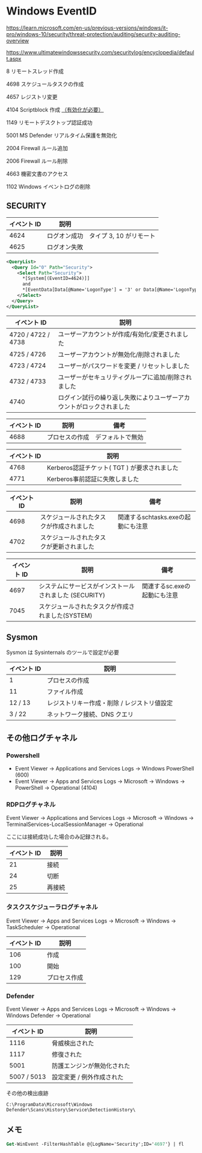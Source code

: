 # Windows EventID

https://learn.microsoft.com/en-us/previous-versions/windows/it-pro/windows-10/security/threat-protection/auditing/security-auditing-overview

https://www.ultimatewindowssecurity.com/securitylog/encyclopedia/default.aspx

8 リモートスレッド作成

4698 スケジュールタスクの作成

4657 レジストリ変更

4104 Scriptblock 作成 [（有効化が必要）](https://learn.microsoft.com/en-us/powershell/module/microsoft.powershell.core/about/about_logging_windows?view=powershell-7.5#enabling-script-block-logging)

1149 リモートデスクトップ認証成功

5001 MS Defender リアルタイム保護を無効化

2004 Firewall ルール追加

2006 Firewall ルール削除

4663 機密文書のアクセス

1102 Windows イベントログの削除

## SECURITY

| イベント ID | 説明         |     |
| ----------- | ------------ | ----- |
| 4624        | ログオン成功 |  タイプ 3, 10 がリモート   |
| 4625        | ログオン失敗 |   |

```xml
<QueryList>
  <Query Id="0" Path="Security">
    <Select Path="Security">
      *[System[(EventID=4624)]]
      and
      *[EventData[Data[@Name='LogonType'] = '3' or Data[@Name='LogonType'] = '10']]
    </Select>
  </Query>
</QueryList>
```

| イベント ID        | 説明                                                |
| ------------------ | --------------------------------------------------- |
| 4720 / 4722 / 4738 | ユーザーアカウントが作成/有効化/変更されました      |
| 4725 / 4726        | ユーザーアカウントが無効化/削除されました           |
| 4723 / 4724        | ユーザーがパスワードを変更 / リセットしました       |
| 4732 / 4733        | ユーザーがセキュリティグループに追加/削除されました |
| 4740        | ログイン試行の繰り返し失敗によりユーザーアカウントがロックされました |

| イベント ID | 説明           | 備考             |
| ----------- | -------------- | ---------------- |
| 4688        | プロセスの作成 | デフォルトで無効 |

| イベント ID        | 説明                                                |
| ------------------ | --------------------------------------------------- |
| 4768 | Kerberos認証チケット( TGT ) が要求されました      |
| 4771       | Kerberos事前認証に失敗しました           |

| イベント ID | 説明         |  備考  |
| ----------- | ------------ |  ------------ |
| 4698        | スケジュールされたタスクが作成されました | 関連するschtasks.exeの起動にも注意  |
| 4702        | スケジュールされたタスクが更新されました |   |

| イベント ID | 説明         |  備考  |
| ----------- | ------------ |  ------------ |
| 4697 | システムにサービスがインストールされました (SECURITY) | 関連するsc.exeの起動にも注意  |
| 7045 | スケジュールされたタスクが作成されました(SYSTEM) |  |

## Sysmon

Sysmon は Sysinternals のツールで設定が必要

| イベント ID | 説明                                        |
| ----------- | ------------------------------------------- |
| 1           | プロセスの作成                              |
| 11          | ファイル作成                                |
| 12 / 13     | レジストリキー作成・削除 / レジストリ値設定 |
| 3 / 22      | ネットワーク接続、DNS クエリ                |

## その他ログチャネル

### Powershell

- Event Viewer -> Applications and Services Logs -> Windows PowerShell (600)
- Event Viewer -> Apps and Services Logs -> Microsoft -> Windows -> PowerShell -> Operational (4104)


### RDPログチャネル

Event Viewer -> Applications and Services Logs -> Microsoft -> Windows -> TerminalServices-LocalSessionManager -> Operational

ここには接続成功した場合のみ記録される。

| イベント ID | 説明                                        |
| ----------- | ------------------------------------------- |
| 21           | 接続                              |
| 24          | 切断                                |
| 25     | 再接続 |

### タスクスケジューラログチャネル

Event Viewer -> Apps and Services Logs -> Microsoft -> Windows -> TaskScheduler -> Operational

| イベント ID | 説明                                        |
| ----------- | ------------------------------------------- |
| 106           | 作成                              |
| 100          | 開始                                |
| 129     | プロセス作成 |

### Defender

Event Viewer -> Apps and Services Logs -> Microsoft -> Windows -> Windows Defender -> Operational

| イベント ID | 説明                                        |
| ----------- | ------------------------------------------- |
| 1116           | 脅威検出された                              |
| 1117          | 修復された                                |
| 5001     | 防護エンジンが無効化された |
| 5007 / 5013     | 設定変更 / 例外作成された |

その他の検出痕跡
```
C:\ProgramData\Microsoft\Windows Defender\Scans\History\Service\DetectionHistory\
```

## メモ

```ps
Get-WinEvent -FilterHashTable @{LogName='Security';ID='4697'} | fl
```
